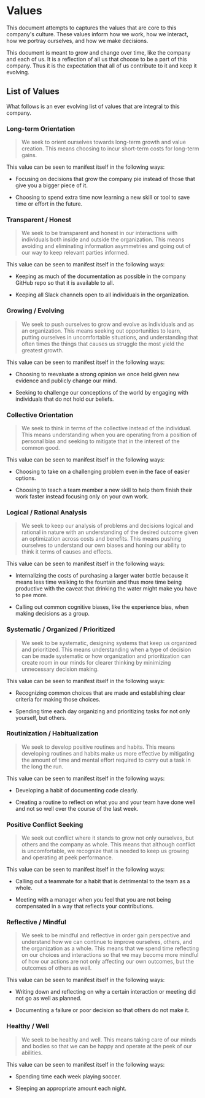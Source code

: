 # Values

This document attempts to captures the values that are core to this company's culture. These values inform how we work, how we interact, how we portray ourselves, and how we make decisions.

This document is meant to grow and change over time, like the company and each of us. It is a reflection of all us that choose to be a part of this company. Thus it is the expectation that all of us contribute to it and keep it evolving.

## List of Values

What follows is an ever evolving list of values that are integral to this company.

### Long-term Orientation

> We seek to orient ourselves towards long-term growth and value creation. This means choosing to incur short-term costs for long-term gains.

This value can be seen to manifest itself in the following ways:

* Focusing on decisions that grow the company pie instead of those that give you a bigger piece of it.

* Choosing to spend extra time now learning a new skill or tool to save time or effort in the future.

### Transparent / Honest

> We seek to be transparent and honest in our interactions with individuals both inside and outside the organization. This means avoiding and eliminating information asymmetries and going out of our way to keep relevant parties informed.

This value can be seen to manifest itself in the following ways:

* Keeping as much of the documentation as possible in the company GitHub repo so that it is available to all.

* Keeping all Slack channels open to all individuals in the organization.

### Growing / Evolving

> We seek to push ourselves to grow and evolve as individuals and as an organization. This means seeking out opportunities to learn, putting ourselves in uncomfortable situations, and understanding that often times the things that causes us struggle the most yield the greatest growth.

This value can be seen to manifest itself in the following ways:

* Choosing to reevaluate a strong opinion we once held given new evidence and publicly change our mind.

* Seeking to challenge our conceptions of the world by engaging with individuals that do not hold our beliefs.

### Collective Orientation

> We seek to think in terms of the collective instead of the individual. This means understanding when you are operating from a position of personal bias and seeking to mitigate that in the interest of the common good.

This value can be seen to manifest itself in the following ways:

* Choosing to take on a challenging problem even in the face of easier options.

* Choosing to teach a team member a new skill to help them finish their work faster instead focusing only on your own work.

### Logical / Rational Analysis

> We seek to keep our analysis of problems and decisions logical and rational in nature with an understanding of the desired outcome given an optimization across costs and benefits. This means pushing ourselves to understand our own biases and honing our ability to think it terms of causes and effects.

This value can be seen to manifest itself in the following ways:

* Internalizing the costs of purchasing a larger water bottle because it means less time walking to the fountain and thus more time being productive with the caveat that drinking the water might make you have to pee more.

* Calling out common cognitive biases, like the experience bias, when making decisions as a group.

### Systematic / Organized / Prioritized

> We seek to be systematic, designing systems that keep us organized and prioritized. This means understanding when a type of decision can be made systematic or how organization and prioritization can create room in our minds for clearer thinking by minimizing unnecessary decision making.

This value can be seen to manifest itself in the following ways:

* Recognizing common choices that are made and establishing clear criteria for making those choices.

* Spending time each day organizing and prioritizing tasks for not only yourself, but others.

### Routinization / Habitualization

> We seek to develop positive routines and habits. This means developing routines and habits make us more effective by mitigating the amount of time and mental effort required to carry out a task in the long the run.

This value can be seen to manifest itself in the following ways:

* Developing a habit of documenting code clearly.

* Creating a routine to reflect on what you and your team have done well and not so well over the course of the last week.

### Positive Conflict Seeking

> We seek out conflict where it stands to grow not only ourselves, but others and the company as whole. This means that although conflict is uncomfortable, we recognize that is needed to keep us growing and operating at peek performance.

This value can be seen to manifest itself in the following ways:

* Calling out a teammate for a habit that is detrimental to the team as a whole.

* Meeting with a manager when you feel that you are not being compensated in a way that reflects your contributions.

### Reflective / Mindful

> We seek to be mindful and reflective in order gain perspective and understand how we can continue to improve ourselves, others, and the organization as a whole. This means that we spend time reflecting on our choices and interactions so that we may become more mindful of how our actions are not only affecting our own outcomes, but the outcomes of others as well.

This value can be seen to manifest itself in the following ways:

* Writing down and reflecting on why a certain interaction or meeting did not go as well as planned.

* Documenting a failure or poor decision so that others do not make it.

### Healthy / Well

> We seek to be healthy and well. This means taking care of our minds and bodies so that we can be happy and operate at the peek of our abilities.

This value can be seen to manifest itself in the following ways:

* Spending time each week playing soccer.

* Sleeping an appropriate amount each night.

